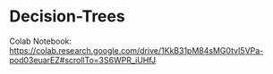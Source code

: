 # Decision-Trees
Colab Notebook: https://colab.research.google.com/drive/1KkB31pM84sMG0tvI5VPa-pod03euarEZ#scrollTo=3S6WPR_iUHfJ
